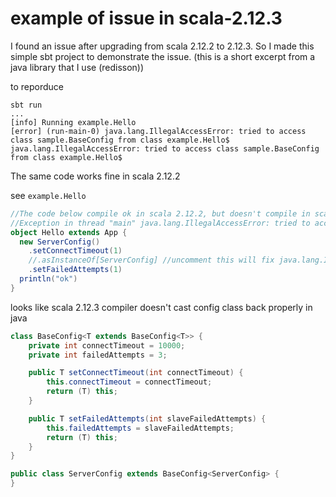 # example of issue in scala-2.12.3

I found an issue after upgrading from scala 2.12.2 to 2.12.3. So I made this simple sbt project to demonstrate the issue. (this is a short excerpt from a java library that I use (redisson))


to reporduce
```
sbt run
...
[info] Running example.Hello
[error] (run-main-0) java.lang.IllegalAccessError: tried to access class sample.BaseConfig from class example.Hello$
java.lang.IllegalAccessError: tried to access class sample.BaseConfig from class example.Hello$
```
The same code works fine in scala 2.12.2

see `example.Hello`
```scala
//The code below compile ok in scala 2.12.2, but doesn't compile in scala 2.12.3
//Exception in thread "main" java.lang.IllegalAccessError: tried to access class sample.BaseConfig from class example.Hello$
object Hello extends App {
  new ServerConfig()
    .setConnectTimeout(1)
    //.asInstanceOf[ServerConfig] //uncomment this will fix java.lang.IllegalAccessError in scala 2.12.3
    .setFailedAttempts(1)
  println("ok")
}
```
looks like scala 2.12.3 compiler doesn't cast config class back properly in java
```java
class BaseConfig<T extends BaseConfig<T>> {
    private int connectTimeout = 10000;
    private int failedAttempts = 3;

    public T setConnectTimeout(int connectTimeout) {
        this.connectTimeout = connectTimeout;
        return (T) this;
    }

    public T setFailedAttempts(int slaveFailedAttempts) {
        this.failedAttempts = slaveFailedAttempts;
        return (T) this;
    }
}
```
```java
public class ServerConfig extends BaseConfig<ServerConfig> {
}
```
